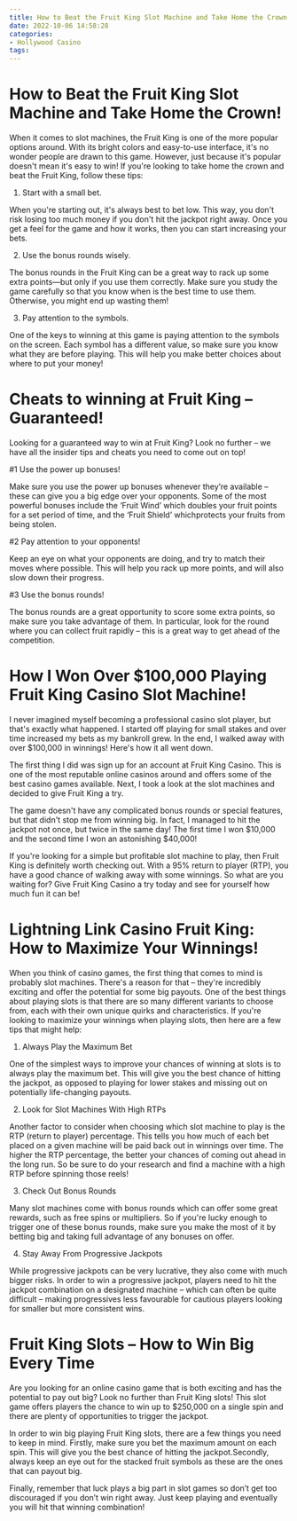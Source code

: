 ```yaml
---
title: How to Beat the Fruit King Slot Machine and Take Home the Crown!
date: 2022-10-06 14:58:28
categories:
- Hollywood Casino
tags:
---
```



#  How to Beat the Fruit King Slot Machine and Take Home the Crown!

When it comes to slot machines, the Fruit King is one of the more popular options around. With its bright colors and easy-to-use interface, it's no wonder people are drawn to this game. However, just because it's popular doesn't mean it's easy to win! If you're looking to take home the crown and beat the Fruit King, follow these tips:

1. Start with a small bet.

When you're starting out, it's always best to bet low. This way, you don't risk losing too much money if you don't hit the jackpot right away. Once you get a feel for the game and how it works, then you can start increasing your bets.

2. Use the bonus rounds wisely.

The bonus rounds in the Fruit King can be a great way to rack up some extra points—but only if you use them correctly. Make sure you study the game carefully so that you know when is the best time to use them. Otherwise, you might end up wasting them!

3. Pay attention to the symbols.

One of the keys to winning at this game is paying attention to the symbols on the screen. Each symbol has a different value, so make sure you know what they are before playing. This will help you make better choices about where to put your money!

#  Cheats to winning at Fruit King – Guaranteed!

Looking for a guaranteed way to win at Fruit King? Look no further – we have all the insider tips and cheats you need to come out on top!

#1 Use the power up bonuses!

Make sure you use the power up bonuses whenever they’re available – these can give you a big edge over your opponents. Some of the most powerful bonuses include the ‘Fruit Wind’ which doubles your fruit points for a set period of time, and the ‘Fruit Shield’ whichprotects your fruits from being stolen.

#2 Pay attention to your opponents!

Keep an eye on what your opponents are doing, and try to match their moves where possible. This will help you rack up more points, and will also slow down their progress.

#3 Use the bonus rounds!

The bonus rounds are a great opportunity to score some extra points, so make sure you take advantage of them. In particular, look for the round where you can collect fruit rapidly – this is a great way to get ahead of the competition.

#  How I Won Over $100,000 Playing Fruit King Casino Slot Machine!

I never imagined myself becoming a professional casino slot player, but that's exactly what happened. I started off playing for small stakes and over time increased my bets as my bankroll grew. In the end, I walked away with over $100,000 in winnings! Here's how it all went down.

The first thing I did was sign up for an account at Fruit King Casino. This is one of the most reputable online casinos around and offers some of the best casino games available. Next, I took a look at the slot machines and decided to give Fruit King a try.

The game doesn't have any complicated bonus rounds or special features, but that didn't stop me from winning big. In fact, I managed to hit the jackpot not once, but twice in the same day! The first time I won $10,000 and the second time I won an astonishing $40,000!

If you're looking for a simple but profitable slot machine to play, then Fruit King is definitely worth checking out. With a 95% return to player (RTP), you have a good chance of walking away with some winnings. So what are you waiting for? Give Fruit King Casino a try today and see for yourself how much fun it can be!

#  Lightning Link Casino Fruit King: How to Maximize Your Winnings!

When you think of casino games, the first thing that comes to mind is probably slot machines. There's a reason for that – they're incredibly exciting and offer the potential for some big payouts. One of the best things about playing slots is that there are so many different variants to choose from, each with their own unique quirks and characteristics. If you're looking to maximize your winnings when playing slots, then here are a few tips that might help:

1. Always Play the Maximum Bet

One of the simplest ways to improve your chances of winning at slots is to always play the maximum bet. This will give you the best chance of hitting the jackpot, as opposed to playing for lower stakes and missing out on potentially life-changing payouts.

2. Look for Slot Machines With High RTPs

Another factor to consider when choosing which slot machine to play is the RTP (return to player) percentage. This tells you how much of each bet placed on a given machine will be paid back out in winnings over time. The higher the RTP percentage, the better your chances of coming out ahead in the long run. So be sure to do your research and find a machine with a high RTP before spinning those reels!

3. Check Out Bonus Rounds

Many slot machines come with bonus rounds which can offer some great rewards, such as free spins or multipliers. So if you're lucky enough to trigger one of these bonus rounds, make sure you make the most of it by betting big and taking full advantage of any bonuses on offer.

4. Stay Away From Progressive Jackpots

While progressive jackpots can be very lucrative, they also come with much bigger risks. In order to win a progressive jackpot, players need to hit the jackpot combination on a designated machine – which can often be quite difficult – making progressives less favourable for cautious players looking for smaller but more consistent wins.

#  Fruit King Slots – How to Win Big Every Time

Are you looking for an online casino game that is both exciting and has the potential to pay out big? Look no further than Fruit King slots! This slot game offers players the chance to win up to $250,000 on a single spin and there are plenty of opportunities to trigger the jackpot.

In order to win big playing Fruit King slots, there are a few things you need to keep in mind. Firstly, make sure you bet the maximum amount on each spin. This will give you the best chance of hitting the jackpot.Secondly, always keep an eye out for the stacked fruit symbols as these are the ones that can payout big.

Finally, remember that luck plays a big part in slot games so don’t get too discouraged if you don’t win right away. Just keep playing and eventually you will hit that winning combination!